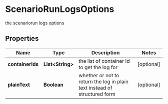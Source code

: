 

# ScenarioRunLogsOptions

the scenariorun logs options

## Properties

Name | Type | Description | Notes
------------ | ------------- | ------------- | -------------
**containerIds** | **List&lt;String&gt;** | the list of container Id to get the log for |  [optional]
**plainText** | **Boolean** | whether or not to return the log in plain text instead of structured form |  [optional]



